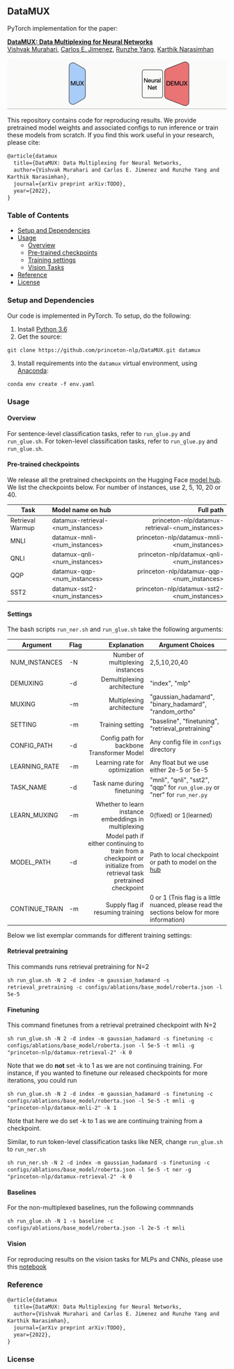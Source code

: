 ## DataMUX ##

PyTorch implementation for the paper:

**[DataMUX: Data Multiplexing for Neural Networks](https://arxiv.org/abs/1912.02379)**  
[Vishvak Murahari](https://vishvakmurahari.com/), [Carlos E. Jimenez](https://www.carlosejimenez.com/), [Runzhe Yang](https://runzhe-yang.science/), [Karthik Narasimhan](https://www.cs.princeton.edu/~karthikn/)

![models](images/multiplexing.gif)

This repository contains code for reproducing results. We provide pretrained model weights and associated configs to run inference or train these models from scratch. If you find this work useful in your research, please cite:

```
@article{datamux
  title={DataMUX: Data Multiplexing for Neural Networks,
  author={Vishvak Murahari and Carlos E. Jimenez and Runzhe Yang and Karthik Narasimhan},
  journal={arXiv preprint arXiv:TODO},
  year={2022},
}
```

### Table of Contents

   * [Setup and Dependencies](#setup-and-dependencies)
   * [Usage](#usage)
      * [Overview](#Overview)
      * [Pre-trained checkpoints](#pre-trained-checkpoints)
      * [Training settings](#settings)
      * [Vision Tasks](#vision)
   * [Reference](#reference)
   * [License](#license)

### Setup and Dependencies

Our code is implemented in PyTorch. To setup, do the following:

1. Install [Python 3.6](https://www.python.org/downloads/release/python-365/)
2. Get the source:
```
git clone https://github.com/princeton-nlp/DataMUX.git datamux
```
3. Install requirements into the `datamux` virtual environment, using [Anaconda](https://anaconda.org/anaconda/python):
```
conda env create -f env.yaml
```

### Usage

#### Overview
For sentence-level classification tasks, refer to `run_glue.py` and `run_glue.sh`. For token-level classification tasks, refer to `run_glue.py` and `run_glue.sh`.
#### Pre-trained checkpoints
We release all the pretrained checkpoints on the Hugging Face [model hub](https://huggingface.co/princeton-nlp). We list the checkpoints below. For number of instances, use 2, 5, 10, 20 or 40.

| Task            | Model name on hub | Full path |
| ----------------|:-------------------|---------:
| Retrieval Warmup| datamux-retrieval-<num_instances> | princeton-nlp/datamux-retrieval-<num_instances>|
| MNLI            | datamux-mnli-<num_instances>      | princeton-nlp/datamux-mnli-<num_instances>|
| QNLI            | datamux-qnli-<num_instances>      | princeton-nlp/datamux-qnli-<num_instances>|
| QQP             | datamux-qqp-<num_instances>       | princeton-nlp/datamux-qqp-<num_instances>|
| SST2            | datamux-sst2-<num_instances>      | princeton-nlp/datamux-sst2-<num_instances>|
#### Settings
The bash scripts `run_ner.sh` and `run_glue.sh` take the following arguments:


| Argument      | Flag | Explanation                  |Argument Choices |
| ------------- |:-----|-----------------------------:|-----------------|
| NUM_INSTANCES | -N | Number of multiplexing instances | 2,5,10,20,40 |
| DEMUXING      | -d | Demultiplexing architecture| "index", "mlp" 
| MUXING        | -m | Multiplexing architecture | "gaussian_hadamard", "binary_hadamard", "random_ortho"|
| SETTING       | -m | Training setting | "baseline", "finetuning", "retrieval_pretraining"|
| CONFIG_PATH   | -d | Config path for backbone Transformer Model| Any config file in `configs` directory
| LEARNING_RATE | -m | Learning rate for optimization| Any float but we use either 2e-5 or 5e-5|
| TASK_NAME     | -d | Task name during finetuning| "mnli", "qnli", "sst2", "qqp" for `run_glue.py` or "ner" for `run_ner.py` 
| LEARN_MUXING  | -m | Whether to learn instance embeddings in multiplexing| 0(fixed) or 1(learned)|
| MODEL_PATH    | -d | Model path if either continuing to train from a checkpoint or initialize from retrieval task pretrained checkpoint| Path to local checkpoint or path to model on the [hub](https://huggingface.co/princeton-nlp)
| CONTINUE_TRAIN| -m | Supply flag if resuming training | 0 or 1 (Tnis flag is a little nuanced, please read the sections below for more information)|

Below we list exemplar commands for different training settings:

#### Retrieval pretraining
This commands runs retrieval pretraining for N=2
```
sh run_glue.sh -N 2 -d index -m gaussian_hadamard -s retrieval_pretraining -c configs/ablations/base_model/roberta.json -l 5e-5
```

#### Finetuning
This command finetunes from a retrieval pretrained checkpoint with N=2
```
sh run_glue.sh -N 2 -d index -m gaussian_hadamard -s finetuning -c configs/ablations/base_model/roberta.json -l 5e-5 -t mnli -g "princeton-nlp/datamux-retrieval-2" -k 0
```
Note that we do **not** set -k to 1 as we are not continuing training. For instance, if you wanted to finetune our released checkpoints for more iterations, you could run
```
sh run_glue.sh -N 2 -d index -m gaussian_hadamard -s finetuning -c configs/ablations/base_model/roberta.json -l 5e-5 -t mnli -g "princeton-nlp/datamux-mnli-2" -k 1
```
Note that here we do set -k to 1 as we are continuing training from a checkpoint.

Similar, to run token-level classification tasks like NER, change `run_glue.sh` to `run_ner.sh`
```
sh run_ner.sh -N 2 -d index -m gaussian_hadamard -s finetuning -c configs/ablations/base_model/roberta.json -l 5e-5 -t ner -g "princeton-nlp/datamux-retrieval-2" -k 0
```

#### Baselines
For the non-multiplexed baselines, run the following commnands
```
sh run_glue.sh -N 1 -s baseline -c configs/ablations/base_model/roberta.json -l 2e-5 -t mnli
```

#### Vision
For reproducing results on the vision tasks for MLPs and CNNs, please use this [notebook](https://github.com/princeton-nlp/DataMUX/blob/main/vision/vision_multiplexing.ipynb)

### Reference
```
@article{datamux
  title={DataMUX: Data Multiplexing for Neural Networks,
  author={Vishvak Murahari and Carlos E. Jimenez and Runzhe Yang and Karthik Narasimhan},
  journal={arXiv preprint arXiv:TODO},
  year={2022},
}
```
### License
